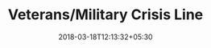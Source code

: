 ---
title: "Veterans/Military Crisis Line"
date: 2018-03-18T12:13:32+05:30
link: https://www.veteranscrisisline.net/
---